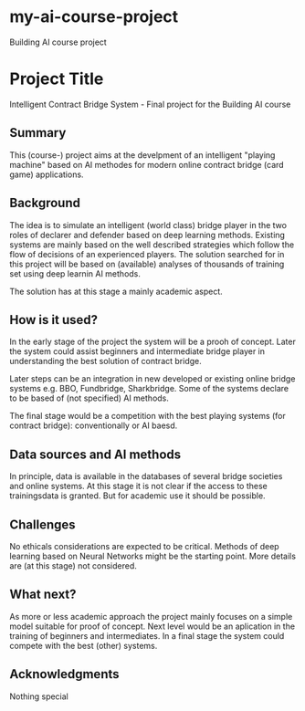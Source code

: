 # my-ai-course-project
Building AI course project 

# Project Title

Intelligent Contract Bridge System - Final project for the Building AI course

## Summary

This (course-) project aims at the develpment of an intelligent "playing machine" based on AI methodes for modern online contract bridge (card game) applications.

## Background

The idea is to simulate an intelligent (world class) bridge player in the two roles of declarer and defender based on deep learning methods. 
Existing systems are mainly based on the well described strategies which follow the flow of decisions of an experienced players.
The solution searched for in this project will be based on (available) analyses of thousands of training set using deep learnin AI methods.

The solution has at this stage a mainly academic aspect. 

## How is it used?

In the early stage of the project the system will be a prooh of concept. Later the system could assist beginners and intermediate bridge player in understanding the best solution of contract bridge.

Later steps can be an integration in new developed or existing online bridge systems e.g. BBO, Fundbridge, Sharkbridge. Some of the systems declare to be based of (not specified) AI methods. 

The final stage would be a competition with the best playing systems (for contract bridge): conventionally or AI baesd.

## Data sources and AI methods
In principle, data is available in the databases of several bridge societies and online systems. At this stage it is not clear if the access to these trainingsdata is granted. But for academic use it should be possible.

## Challenges

No ethicals considerations are expected to be critical. 
Methods of deep learning based on Neural Networks might be the starting point. More details are (at this stage) not considered. 

## What next?

As more or less academic approach the project mainly focuses on a simple model suitable for proof of concept. 
Next level would be an aplication in the training of beginners and intermediates.
In a final stage the system could compete with the best (other) systems.

## Acknowledgments

Nothing special
